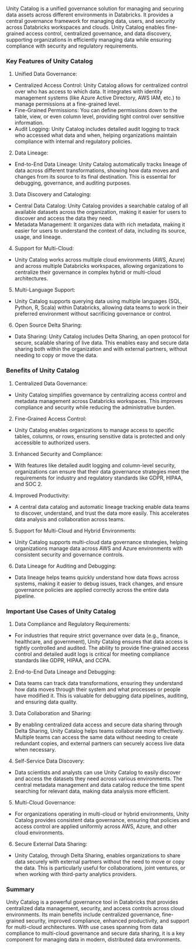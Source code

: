 Unity Catalog is a unified governance solution for managing and securing data assets across different environments in Databricks. It provides a central governance framework for managing data, users, and security across Databricks workspaces and clouds. Unity Catalog enables fine-grained access control, centralized governance, and data discovery, supporting organizations in efficiently managing data while ensuring compliance with security and regulatory requirements.


### Key Features of Unity Catalog

1. Unified Data Governance:

- Centralized Access Control: Unity Catalog allows for centralized control over who has access to which data. It integrates with identity management systems (like Azure Active Directory, AWS IAM, etc.) to manage permissions at a fine-grained level.
- Fine-Grained Permissions: You can define permissions down to the table, view, or even column level, providing tight control over sensitive information.
- Audit Logging: Unity Catalog includes detailed audit logging to track who accessed what data and when, helping organizations maintain compliance with internal and regulatory policies.

2. Data Lineage:

- End-to-End Data Lineage: Unity Catalog automatically tracks lineage of data across different transformations, showing how data moves and changes from its source to its final destination. This is essential for debugging, governance, and auditing purposes.


3. Data Discovery and Cataloging:

- Central Data Catalog: Unity Catalog provides a searchable catalog of all available datasets across the organization, making it easier for users to discover and access the data they need.
- Metadata Management: It organizes data with rich metadata, making it easier for users to understand the context of data, including its source, usage, and lineage.

4. Support for Multi-Cloud:

- Unity Catalog works across multiple cloud environments (AWS, Azure) and across multiple Databricks workspaces, allowing organizations to centralize their governance in complex hybrid or multi-cloud architectures.


5. Multi-Language Support:

- Unity Catalog supports querying data using multiple languages (SQL, Python, R, Scala) within Databricks, allowing data teams to work in their preferred environment without sacrificing governance or control.

6. Open Source Delta Sharing:

- Data Sharing: Unity Catalog includes Delta Sharing, an open protocol for secure, scalable sharing of live data. This enables easy and secure data sharing both within the organization and with external partners, without needing to copy or move the data.


### Benefits of Unity Catalog


1. Centralized Data Governance:

- Unity Catalog simplifies governance by centralizing access control and metadata management across Databricks workspaces. This improves compliance and security while reducing the administrative burden.

2. Fine-Grained Access Control:

- Unity Catalog enables organizations to manage access to specific tables, columns, or rows, ensuring sensitive data is protected and only accessible to authorized users.

3. Enhanced Security and Compliance:

- With features like detailed audit logging and column-level security, organizations can ensure that their data governance strategies meet the requirements for industry and regulatory standards like GDPR, HIPAA, and SOC 2.

4. Improved Productivity:

- A central data catalog and automatic lineage tracking enable data teams to discover, understand, and trust the data more easily. This accelerates data analysis and collaboration across teams.

5. Support for Multi-Cloud and Hybrid Environments:

- Unity Catalog supports multi-cloud data governance strategies, helping organizations manage data across AWS and Azure environments with consistent security and governance controls.

6. Data Lineage for Auditing and Debugging:

- Data lineage helps teams quickly understand how data flows across systems, making it easier to debug issues, track changes, and ensure governance policies are applied correctly across the entire data pipeline.


### Important Use Cases of Unity Catalog

1. Data Compliance and Regulatory Requirements:

- For industries that require strict governance over data (e.g., finance, healthcare, and government), Unity Catalog ensures that data access is tightly controlled and audited. The ability to provide fine-grained access control and detailed audit logs is critical for meeting compliance standards like GDPR, HIPAA, and CCPA.

2. End-to-End Data Lineage and Debugging:

- Data teams can track data transformations, ensuring they understand how data moves through their system and what processes or people have modified it. This is valuable for debugging data pipelines, auditing, and ensuring data quality.

3. Data Collaboration and Sharing:

- By enabling centralized data access and secure data sharing through Delta Sharing, Unity Catalog helps teams collaborate more effectively. Multiple teams can access the same data without needing to create redundant copies, and external partners can securely access live data when necessary.

4. Self-Service Data Discovery:

- Data scientists and analysts can use Unity Catalog to easily discover and access the datasets they need across various environments. The central metadata management and data catalog reduce the time spent searching for relevant data, making data analysis more efficient.

5. Multi-Cloud Governance:

- For organizations operating in multi-cloud or hybrid environments, Unity Catalog provides consistent data governance, ensuring that policies and access control are applied uniformly across AWS, Azure, and other cloud environments.

6. Secure External Data Sharing:

- Unity Catalog, through Delta Sharing, enables organizations to share data securely with external partners without the need to move or copy the data. This is particularly useful for collaborations, joint ventures, or when working with third-party analytics providers.


### Summary
Unity Catalog is a powerful governance tool in Databricks that provides centralized data management, security, and access controls across cloud environments. Its main benefits include centralized governance, fine-grained security, improved compliance, enhanced productivity, and support for multi-cloud architectures. With use cases spanning from data compliance to multi-cloud governance and secure data sharing, it is a key component for managing data in modern, distributed data environments.



